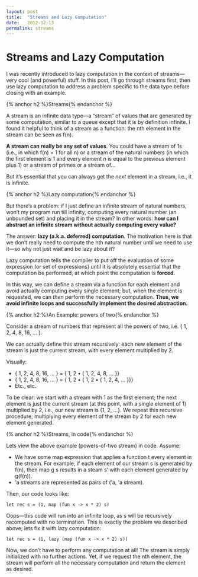 ```yaml
---
layout: post
title:  "Streams and Lazy Computation"
date:   2012-12-13
permalink: streams
---
```


# Streams and Lazy Computation

I was recently introduced to lazy computation in the context of streams—very cool (and powerful) stuff. In this post, I&#8217;ll go through streams first, then use lazy computation to address a problem specific to the data type before closing with an example.

{% anchor h2 %}Streams{% endanchor %}

A stream is an infinite data type—a “stream” of values that are generated by some computation, similar to a queue except that it is by definition infinite. I found it helpful to think of a stream as a function: the nth element in the stream can be seen as f(n).

**A stream can really be any set of values**. You could have a stream of 1s (i.e., in which f(n) = 1 for all n) or a stream of the natural numbers (in which the first element is 1 and every element n is equal to the previous element plus 1) or a stream of primes or a stream of…

But it’s essential that you can always get the _next_ element in a stream, i.e., it is infinite.

{% anchor h2 %}Lazy computation{% endanchor %}

But there’s a problem: if I just define an infinite stream of natural numbers, won’t my program run till infinity, computing every natural number (an unbounded set) and placing it in the stream? In other words: **how can I abstract an infinite stream without actually computing every value?**

The answer: **lazy (a.k.a. deferred) computation**. The motivation here is that we don’t really need to compute the nth natural number until we need to use it—so why not just wait and be lazy about it?

Lazy computation tells the compiler to put off the evaluation of some expression (or set of expressions) until it is absolutely essential that the computation be performed, at which point the computation is **forced**.

In this way, we can define a stream via a function for each element and avoid actually computing every single element; but, when the element is requested, we can _then_ perform the necessary computation. **Thus, we avoid infinite loops and successfully implement the desired abstraction.**

{% anchor h2 %}An Example: powers of two{% endanchor %}

Consider a stream of numbers that represent all the powers of two, i.e. { 1, 2, 4, 8, 16, ... }.

We can actually define this stream recursively: each new element of the stream is just the current stream, with every element multiplied by 2.

Visually:

*   { 1, 2, 4, 8, 16, ... } = { 1, 2 • { 1, 2, 4, 8, ... }}
*   { 1, 2, 4, 8, 16, ... } = { 1, 2 • { 1, 2 • { 1, 2, 4, ... }}}
*   Etc., etc.

To be clear: we start with a stream with 1 as the first element; the next element is just the current stream (at this point, with a single element of 1) multiplied by 2, i.e., our new stream is {1, 2, ...}. We repeat this recursive procedure, multiplying every element of the stream by 2 for each new element generated.

{% anchor h2 %}Streams, in code{% endanchor %}

Lets view the above example (powers-of-two stream) in code. Assume:

*   We have some map expression that applies a function t every element in the stream. For example, if each element of our stream s is generated by f(n), then map g s results in a steam s’ with each element generated by g(f(n)).
*   ‘a streams are represented as pairs of (‘a, ‘a stream).

Then, our code looks like:

<!--?prettify lang=ml?-->

    let rec s = (1, map (fun x -> x * 2) s)

Oops—this code will run into an infinite loop, as s will be recursively recomputed with no termination. This is exactly the problem we described above; lets fix it with lazy computation:

<!--?prettify lang=ml?-->

    let rec s = (1, lazy (map (fun x -> x * 2) s))

Now, we don’t have to perform any computation at all! The stream is simply initialized with no further actions. Yet, if we request the nth element, the stream will perform all the necessary computation and return the element as desired.
